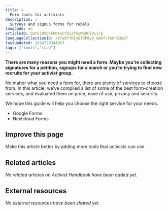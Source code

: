 ```yaml
---
title: >
  Form tools for activists
description: >
  Surveys and signup forms for rebels
langCode: en
articleID: QaYSj0VOFEPNtxCfUi2fSyWg0FiVLI7p
languageCollectionID: x07wA7fRIyETRP9yb_GWSfcFnHPp3qX7
lastUpdated: 1624720344853
tags: ["tools","stub"]
---
```


**There are many reasons you might need a form. Maybe you’re collecting signatures for a petition, signups for a march or you’re trying to find new recruits for your activist group.**

No matter what you need a form for, there are plenty of services to choose from. In this article, we’ve compiled a list of some of the best form-creation services, and evaluated them on price, ease of use, privacy and security.

We hope this guide will help you choose the right service for your needs.

-   Google Forms
-   Nextcloud Forms

## Improve this page

Make this article better by adding more tools that activists can use.

## Related articles

_No related articles on Activist Handbook have been added yet._

## External resources

_No external resources have been shared yet._